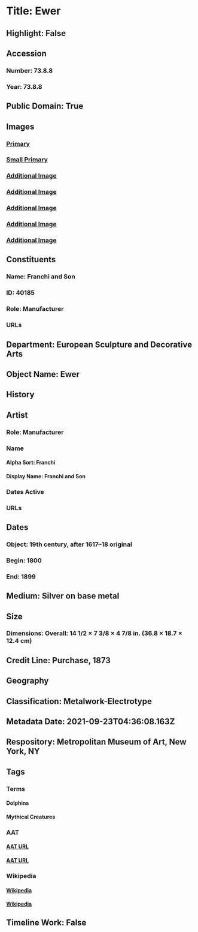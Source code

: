 # Title: Ewer
## Highlight: False
## Accession
### Number: 73.8.8
### Year: 73.8.8
## Public Domain: True
## Images
### [Primary](https://images.metmuseum.org/CRDImages/es/original/DP-16631-001.jpg)
### [Small Primary](https://images.metmuseum.org/CRDImages/es/web-large/DP-16631-001.jpg)
### [Additional Image](https://images.metmuseum.org/CRDImages/es/original/DP-16631-002.jpg)
### [Additional Image](https://images.metmuseum.org/CRDImages/es/original/DP-16631-003.jpg)
### [Additional Image](https://images.metmuseum.org/CRDImages/es/original/DP-16631-004.jpg)
### [Additional Image](https://images.metmuseum.org/CRDImages/es/original/DP-16631-005.jpg)
### [Additional Image](https://images.metmuseum.org/CRDImages/es/original/DP-16631-006.jpg)
## Constituents
### Name: Franchi and Son
### ID: 40185
### Role: Manufacturer
### URLs
## Department: European Sculpture and Decorative Arts
## Object Name: Ewer
## History
## Artist
### Role: Manufacturer
### Name
#### Alpha Sort: Franchi
#### Display Name: Franchi and Son
### Dates Active
### URLs
## Dates
### Object: 19th century, after 1617–18 original
### Begin: 1800
### End: 1899
## Medium: Silver on base metal
## Size
### Dimensions: Overall: 14 1/2 × 7 3/8 × 4 7/8 in. (36.8 × 18.7 × 12.4 cm)
## Credit Line: Purchase, 1873
## Geography
## Classification: Metalwork-Electrotype
## Metadata Date: 2021-09-23T04:36:08.163Z
## Respository: Metropolitan Museum of Art, New York, NY
## Tags
### Terms
#### Dolphins
#### Mythical Creatures
### AAT
#### [AAT URL](http://vocab.getty.edu/page/aat/300250159)
#### [AAT URL](http://vocab.getty.edu/page/aat/300375725)
### Wikipedia
#### [Wikipedia]()
#### [Wikipedia]()
## Timeline Work: False